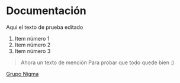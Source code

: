 # Documentación

Aqui el texto de prueba editado

1. Item número 1
2. Item número 2
3. Item número 3

> Ahora un texto de mención
> Para probar que todo quede bien :)

[Grupo Nigma](https://www.nigma.co/)
